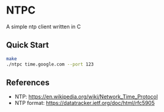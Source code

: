 # NTPC

A simple ntp client written in C

## Quick Start

```sh
make
./ntpc time.google.com --port 123
```

## References

- NTP: https://en.wikipedia.org/wiki/Network_Time_Protocol
- NTP format: https://datatracker.ietf.org/doc/html/rfc5905
